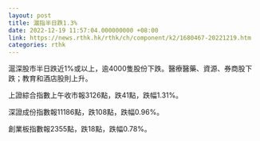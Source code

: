 ```yaml
---
layout: post
title: 滬指半日跌1.3%
date: 2022-12-19 11:57:04.000000000 +08:00
link: https://news.rthk.hk/rthk/ch/component/k2/1680467-20221219.htm
categories: rthk
---
```


滬深股市半日跌近1%或以上，逾4000隻股份下跌。醫療醫藥、資源、券商股下跌；教育和酒店股則上升。

上證綜合指數上午收市報3126點，跌41點，跌幅1.31%。

深證成份指數報11186點，跌108點，跌幅0.96%。

創業板指數報2355點，跌18點，跌幅0.78%。
